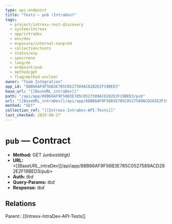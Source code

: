 ```yaml
---
type: api-endpoint
title: "Tests — pub (IntraDev)"
tags:
  - project/intrexx-rest-discovery
  - system/intrexx
  - app/intradev
  - env/dev
  - exposure/internal-nonprod
  - collection/tests
  - status/wip
  - spec/none
  - lang/de
  - endpoint/pub
  - method/get
  - flag/method-unclear
owner: "Team Integration"
app_id: "88B66AF9F56B3E785C0527589ACD282E2F19BED3"
base_url: "[[BaseURL_intraDev]]"
path: "/api/app/88B66AF9F56B3E785C0527589ACD282E2F19BED3/pub"
url: "[[BaseURL_intraDev]]/api/app/88B66AF9F56B3E785C0527589ACD282E2F19BED3/pub"
method: "GET"
collection_ref: "[[Intrexx-IntraDev-API-Tests]]"
last_checked: 2025-08-27
---
```


# `pub` — Contract
- **Method:** GET *(unbestätigt)*
- **URL:** <[[BaseURL_intraDev]]/api/app/88B66AF9F56B3E785C0527589ACD282E2F19BED3/pub>
- **Auth:** _tbd_
- **Query-Params:** _tbd_
- **Response:** _tbd_

## Relations
Parent:: [[Intrexx-IntraDev-API-Tests]]
